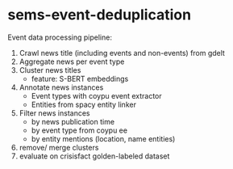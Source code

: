 # sems-event-deduplication
Event data processing pipeline:
1. Crawl news title (including events and non-events) from gdelt
2. Aggregate news per event type
3. Cluster news titles 
   - feature: S-BERT embeddings
4. Annotate news instances
    - Event types with coypu event extractor
    - Entities from spacy entity linker
5. Filter news instances
    - by news publication time
    - by event type from coypu ee
    - by entity mentions (location, name entities)
6. remove/ merge clusters
7. evaluate on crisisfact golden-labeled dataset 
